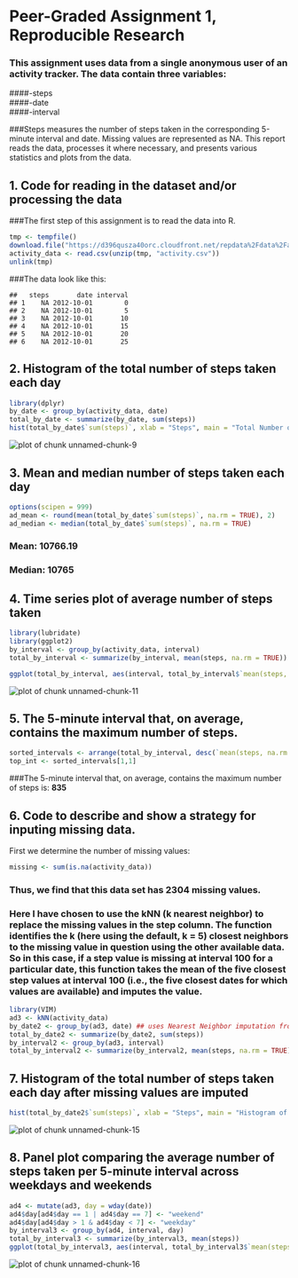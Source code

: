 Peer-Graded Assignment 1, Reproducible Research
===============================================
### This assignment uses data from a single anonymous user of an activity tracker. The data contain three variables:
####-steps  
####-date  
####-interval  

###Steps measures the number of steps taken in the corresponding 5-minute interval and date. Missing values are represented as NA. This report reads the data, processes it where necessary, and presents various statistics and plots from the data. 

## 1. Code for reading in the dataset and/or processing the data
###The first step of this assignment is to read the data into R.

```r
tmp <- tempfile()
download.file("https://d396qusza40orc.cloudfront.net/repdata%2Fdata%2Factivity.zip", tmp)
activity_data <- read.csv(unzip(tmp, "activity.csv"))
unlink(tmp)
```
###The data look like this:

```
##   steps       date interval
## 1    NA 2012-10-01        0
## 2    NA 2012-10-01        5
## 3    NA 2012-10-01       10
## 4    NA 2012-10-01       15
## 5    NA 2012-10-01       20
## 6    NA 2012-10-01       25
```

## 2. Histogram of the total number of steps taken each day

```r
library(dplyr)
by_date <- group_by(activity_data, date)
total_by_date <- summarize(by_date, sum(steps))
hist(total_by_date$`sum(steps)`, xlab = "Steps", main = "Total Number of Steps Taken Each Day")
```

![plot of chunk unnamed-chunk-9](figure/unnamed-chunk-9-1.png)

## 3. Mean and median number of steps taken each day

```r
options(scipen = 999)
ad_mean <- round(mean(total_by_date$`sum(steps)`, na.rm = TRUE), 2)
ad_median <- median(total_by_date$`sum(steps)`, na.rm = TRUE)
```

### Mean: 10766.19  
### Median: 10765

## 4. Time series plot of average number of steps taken

```r
library(lubridate)
library(ggplot2)
by_interval <- group_by(activity_data, interval)
total_by_interval <- summarize(by_interval, mean(steps, na.rm = TRUE))

ggplot(total_by_interval, aes(interval, total_by_interval$`mean(steps, na.rm = TRUE)`)) + geom_line() + labs(x = "5-minute Interval", y = "Average Number of Steps", title = "Average Number of Steps Taken Per 5-minute Interval")
```

![plot of chunk unnamed-chunk-11](figure/unnamed-chunk-11-1.png)

## 5. The 5-minute interval that, on average, contains the maximum number of steps.

```r
sorted_intervals <- arrange(total_by_interval, desc(`mean(steps, na.rm = TRUE)`))
top_int <- sorted_intervals[1,1]
```

###The 5-minute interval that, on average, contains the maximum number of steps is: **835**

## 6. Code to describe and show a strategy for inputing missing data.

First we determine the number of missing values:

```r
missing <- sum(is.na(activity_data))
```

### Thus, we find that this data set has 2304 missing values.

### Here I have chosen to use the kNN (k nearest neighbor) to replace the missing values in the step column. The function identifies the k (here using the default, k = 5) closest neighbors to the missing value in question using the other available data. So in this case, if a step value is missing at interval 100 for a particular date, this function takes the mean of the five closest step values at interval 100 (i.e., the five closest dates for which values are available) and imputes the value.


```r
library(VIM)
ad3 <- kNN(activity_data)
by_date2 <- group_by(ad3, date) ## uses Nearest Neighbor imputation from VIM package to replace missing values.
total_by_date2 <- summarize(by_date2, sum(steps))
by_interval2 <- group_by(ad3, interval)
total_by_interval2 <- summarize(by_interval2, mean(steps, na.rm = TRUE))
```

## 7. Histogram of the total number of steps taken each day after missing values are imputed


```r
hist(total_by_date2$`sum(steps)`, xlab = "Steps", main = "Histogram of Number of Steps Taken Daily", sub = "NA Values Replaced using 5 Nearest Neighbors")
```

![plot of chunk unnamed-chunk-15](figure/unnamed-chunk-15-1.png)

## 8. Panel plot comparing the average number of steps taken per 5-minute interval across weekdays and weekends


```r
ad4 <- mutate(ad3, day = wday(date))
ad4$day[ad4$day == 1 | ad4$day == 7] <- "weekend"
ad4$day[ad4$day > 1 & ad4$day < 7] <- "weekday"
by_interval3 <- group_by(ad4, interval, day)
total_by_interval3 <- summarize(by_interval3, mean(steps))
ggplot(total_by_interval3, aes(interval, total_by_interval3$`mean(steps)`)) + geom_line() + facet_grid(.~day) + labs(x = "5-minute Interval", y = "Average Number of Steps", title = "Average Number of Steps per 5-Minute Interval", subtitle = "Weekdays vs. Weekend Days")
```

![plot of chunk unnamed-chunk-16](figure/unnamed-chunk-16-1.png)

